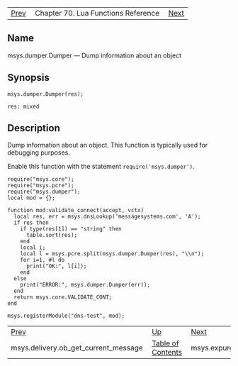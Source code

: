|     |     |     |
| --- | --- | --- |
| [Prev](lua.ref.msys.delivery.ob_get_current_message)  | Chapter 70. Lua Functions Reference |  [Next](lua.ref.msys.expurgate.scan) |

<a name="lua.ref.msys.dumper.Dumper"></a>
## Name

msys.dumper.Dumper — Dump information about an object

<a name="idp18014432"></a>
## Synopsis

`msys.dumper.Dumper(res);`

`res: mixed`<a name="idp18017408"></a>
## Description

Dump information about an object. This function is typically used for debugging purposes.

Enable this function with the statement `require('msys.dumper')`.

```
require("msys.core");
require("msys.pcre");
require("msys.dumper");
local mod = {};

function mod:validate_connect(accept, vctx)
  local res, err = msys.dnsLookup('messagesystems.com', 'A');
  if res then
    if type(res[1]) == "string" then
      table.sort(res);
    end
    local i;
    local l = msys.pcre.split(msys.dumper.Dumper(res), "\\n");
    for i=1, #l do
      print("OK:", l[i]);
    end
  else
    print("ERROR:", msys.dumper.Dumper(err));
  end
  return msys.core.VALIDATE_CONT;
end

msys.registerModule("dns-test", mod);
```

|     |     |     |
| --- | --- | --- |
| [Prev](lua.ref.msys.delivery.ob_get_current_message)  | [Up](lua.function.details) |  [Next](lua.ref.msys.expurgate.scan) |
| msys.delivery.ob_get_current_message  | [Table of Contents](index) |  msys.expurgate.scan |

